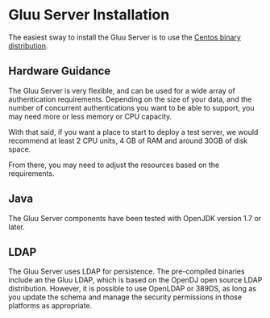 # Gluu Server Installation

The easiest sway to install the Gluu Server is to use the [Centos binary distribution](/centos.md). 

## Hardware Guidance

The Gluu Server is very flexible, and can be used for a wide array
of authentication requirements. Depending on the size of your data,
and the number of concurrent authentications you want to be able to 
support, you may need more or less memory or CPU capacity. 

With that said, if you want a place to start to deploy a test server,
we would recommend at least 2 CPU units, 4 GB of RAM and around 30GB of
disk space. 

From there, you may need to adjust the resources based on the
requirements.

## Java
The Gluu Server components have been tested with OpenJDK version 1.7 or later.

## LDAP

The Gluu Server uses LDAP for persistence. The pre-compiled binaries include 
an the Gluu LDAP, which is based on the OpenDJ open source LDAP distribution.
However, it is possible to use OpenLDAP or 389DS, as long as you update the schema
and manage the security permissions in those platforms as appropriate. 
